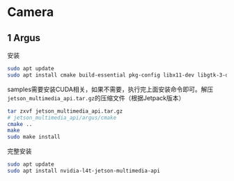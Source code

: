 # Camera

## 1 Argus

安装

```bash
sudo apt update
sudo apt install cmake build-essential pkg-config libx11-dev libgtk-3-dev libexpat1-dev libjpeg-dev libgstreamer1.0-dev
```

samples需要安装CUDA相关，如果不需要，执行完上面安装命令即可。解压`jetson_multimedia_api.tar.gz`的压缩文件（根据Jetpack版本）

```bash
tar zxvf jetson_multimedia_api.tar.gz
# jetson_multimedia_api/argus/cmake
cmake ..
make
sudo make install
```

完整安装

```bash
sudo apt update
sudo apt install nvidia-l4t-jetson-multimedia-api
```